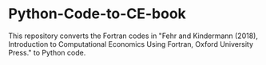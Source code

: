 # Python-Code-to-CE-book
This repository converts the Fortran codes in "Fehr and Kindermann (2018), Introduction to Computational Economics Using Fortran, Oxford University Press." to Python code.

